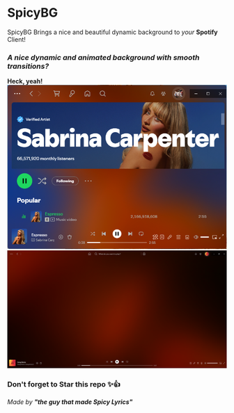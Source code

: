 # SpicyBG
SpicyBG Brings a nice and beautiful dynamic background to *your* **Spotify** Client!

### *A nice dynamic and animated background with smooth transitions?*
**Heck, yeah!**
![Small Preview](./Previews/small-preview.png)
![Page Preview](./Previews/page-preview.png)

### Don't forget to Star this repo ✨👍

*Made by **"the guy that made Spicy Lyrics"***
